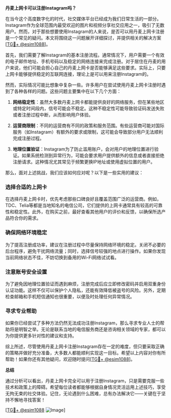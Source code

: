 **丹麦上网卡可以注册Instagram吗？**

在当今这个高度数字化的时代，社交媒体平台已经成为我们日常生活的一部分。Instagram作为全球范围内最受欢迎的图片和视频分享社交应用之一，吸引了无数用户。然而，对于那些想要使用Instagram的人来说，是否可以用丹麦上网卡注册是一个常见的疑问。本文将围绕这一问题展开详细探讨，并提供相关的解决方案[[TG💪+ @esim1088](https://t.me/s/esim1088)]。

首先，我们需要了解Instagram的基本注册流程。通常情况下，用户需要一个有效的电子邮件地址、手机号码以及稳定的网络连接来完成注册。对于居住在丹麦的用户来说，他们可能会担心自己的丹麦上网卡是否能够满足这些要求。实际上，只要上网卡能够提供稳定的互联网连接，理论上是可以用来注册Instagram的。

然而，实际情况可能比想象中复杂一些。许多用户在尝试使用丹麦上网卡注册时遇到了各种各样的问题。这些问题主要集中在以下几个方面：

1. **网络稳定性**：虽然大多数丹麦上网卡都能提供良好的网络服务，但在某些地区或特定时间段内，信号可能会不稳定。这种不稳定性可能导致验证码发送失败或者注册过程中断，从而影响用户体验。
   
2. **运营商限制**：不同的运营商有不同的政策和服务范围。有些运营商可能对国际服务（如Instagram）有额外的要求或限制，这可能会导致部分用户无法顺利完成注册过程。

3. **地理位置验证**：Instagram为了防止滥用账户，会对用户的地理位置进行验证。如果系统检测到异常行为，可能会要求用户提供额外的信息或者直接拒绝注册请求。这种情况尤其常见于频繁更换IP地址或使用虚拟位置的用户。

那么，面对上述挑战，我们应该如何应对呢？以下是一些实用的建议：

### 选择合适的上网卡

在选择丹麦上网卡时，优先考虑那些口碑良好且覆盖范围广泛的运营商。例如，TDC、Telia等都是当地知名的电信公司，它们提供的上网卡通常具有较高的可靠性和稳定性。此外，在购买之前，最好查看其他用户的评价和反馈，以确保所选产品符合你的需求。

### 确保网络环境稳定

为了提高注册成功率，建议在注册过程中尽量保持网络环境的稳定。关闭不必要的后台程序，避免干扰网络流量；同时，选择信号较强的地点进行操作。如果你发现当前网络状态不佳，不妨切换到备用的Wi-Fi网络试试看。

### 注意账号安全设置

为了避免因地理位置验证而遇到麻烦，注册完成后应立即修改密码并启用双重身份认证功能。这样不仅可以保护个人隐私，还能有效降低被盗号的风险。另外，定期检查邮箱和手机短信通知也很重要，以便及时处理任何异常情况。

### 寻求专业帮助

如果你已经尝试了多种方法仍然无法成功注册Instagram，那么寻求专业人士的帮助将是明智之举。无论是联系当地的电信服务商还是咨询相关领域的专家，都可以为你提供更多针对性的建议和支持。

综上所述，尽管使用丹麦上网卡注册Instagram存在一定的难度，但只要采取正确的策略并做好充分准备，大多数人都能顺利实现这一目标。希望以上内容对你有所帮助！如果你还有其他疑问，欢迎随时提问[[TG💪+ @esim1088](https://t.me/s/esim1088)]。

**总结**

通过分析可以看出，丹麦上网卡完全可以用于注册Instagram，只是需要克服一些技术和政策上的障碍。希望每位读者都能够根据自身情况灵活运用上述技巧，享受无拘无束的社交体验。记住，无论遇到什么困难，总有办法解决它——关键在于坚持不懈地寻找答案！

[[TG💪+ @esim1088](https://t.me/s/esim1088) ![Image](https://i.postimg.cc/4NQfJmqS/Snipaste-2025-05-13-00-14-12.png)]